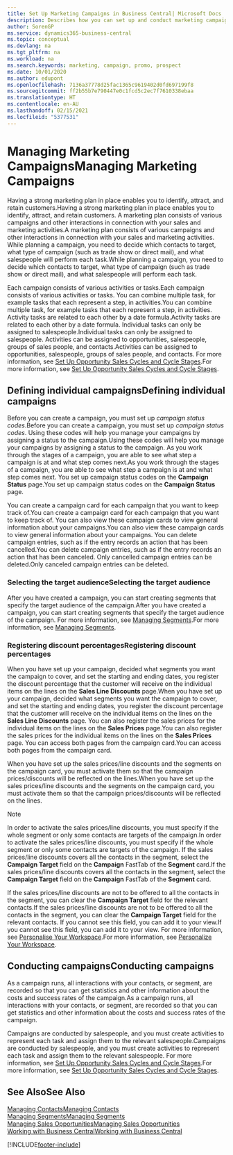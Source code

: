 ```yaml
---
title: Set Up Marketing Campaigns in Business Central| Microsoft Docs
description: Describes how you can set up and conduct marketing campaigns in Business Central to help you identify and attract prospects and retain customers.
author: SorenGP
ms.service: dynamics365-business-central
ms.topic: conceptual
ms.devlang: na
ms.tgt_pltfrm: na
ms.workload: na
ms.search.keywords: marketing, campaign, promo, prospect
ms.date: 10/01/2020
ms.author: edupont
ms.openlocfilehash: 7136a37778d25fac1365c9619402d0fd697199f8
ms.sourcegitcommit: ff2b55b7e790447e0c1fcd5c2ec7f7610338ebaa
ms.translationtype: HT
ms.contentlocale: en-AU
ms.lasthandoff: 02/15/2021
ms.locfileid: "5377531"
---
```

# <a name="managing-marketing-campaigns"></a><span data-ttu-id="03528-103">Managing Marketing Campaigns</span><span class="sxs-lookup"><span data-stu-id="03528-103">Managing Marketing Campaigns</span></span>
<span data-ttu-id="03528-104">Having a strong marketing plan in place enables you to identify, attract, and retain customers.</span><span class="sxs-lookup"><span data-stu-id="03528-104">Having a strong marketing plan in place enables you to identify, attract, and retain customers.</span></span> <span data-ttu-id="03528-105">A marketing plan consists of various campaigns and other interactions in connection with your sales and marketing activities.</span><span class="sxs-lookup"><span data-stu-id="03528-105">A marketing plan consists of various campaigns and other interactions in connection with your sales and marketing activities.</span></span> <span data-ttu-id="03528-106">While planning a campaign, you need to decide which contacts to target, what type of campaign (such as trade show or direct mail), and what salespeople will perform each task.</span><span class="sxs-lookup"><span data-stu-id="03528-106">While planning a campaign, you need to decide which contacts to target, what type of campaign (such as trade show or direct mail), and what salespeople will perform each task.</span></span>

<span data-ttu-id="03528-107">Each campaign consists of various activities or tasks.</span><span class="sxs-lookup"><span data-stu-id="03528-107">Each campaign consists of various activities or tasks.</span></span> <span data-ttu-id="03528-108">You can combine multiple task, for example tasks that each represent a step, in activities.</span><span class="sxs-lookup"><span data-stu-id="03528-108">You can combine multiple task, for example tasks that each represent a step, in activities.</span></span> <span data-ttu-id="03528-109">Activity tasks are related to each other by a date formula.</span><span class="sxs-lookup"><span data-stu-id="03528-109">Activity tasks are related to each other by a date formula.</span></span> <span data-ttu-id="03528-110">Individual tasks can only be assigned to salespeople.</span><span class="sxs-lookup"><span data-stu-id="03528-110">Individual tasks can only be assigned to salespeople.</span></span> <span data-ttu-id="03528-111">Activities can be assigned to opportunities, salespeople, groups of sales people, and contacts.</span><span class="sxs-lookup"><span data-stu-id="03528-111">Activities can be assigned to opportunities, salespeople, groups of sales people, and contacts.</span></span> <span data-ttu-id="03528-112">For more information, see [Set Up Opportunity Sales Cycles and Cycle Stages](marketing-how-setup-opportunity-sales-cycles-stages.md).</span><span class="sxs-lookup"><span data-stu-id="03528-112">For more information, see [Set Up Opportunity Sales Cycles and Cycle Stages](marketing-how-setup-opportunity-sales-cycles-stages.md).</span></span>

## <a name="defining-individual-campaigns"></a><span data-ttu-id="03528-113">Defining individual campaigns</span><span class="sxs-lookup"><span data-stu-id="03528-113">Defining individual campaigns</span></span>
<span data-ttu-id="03528-114">Before you can create a campaign, you must set up *campaign status codes*.</span><span class="sxs-lookup"><span data-stu-id="03528-114">Before you can create a campaign, you must set up *campaign status codes*.</span></span> <span data-ttu-id="03528-115">Using these codes will help you manage your campaigns by assigning a status to the campaign.</span><span class="sxs-lookup"><span data-stu-id="03528-115">Using these codes will help you manage your campaigns by assigning a status to the campaign.</span></span> <span data-ttu-id="03528-116">As you work through the stages of a campaign, you are able to see what step a campaign is at and what step comes next.</span><span class="sxs-lookup"><span data-stu-id="03528-116">As you work through the stages of a campaign, you are able to see what step a campaign is at and what step comes next.</span></span> <span data-ttu-id="03528-117">You set up campaign status codes on the **Campaign Status** page.</span><span class="sxs-lookup"><span data-stu-id="03528-117">You set up campaign status codes on the **Campaign Status** page.</span></span>

<span data-ttu-id="03528-118">You can create a campaign card for each campaign that you want to keep track of.</span><span class="sxs-lookup"><span data-stu-id="03528-118">You can create a campaign card for each campaign that you want to keep track of.</span></span> <span data-ttu-id="03528-119">You can also view these campaign cards to view general information about your campaigns.</span><span class="sxs-lookup"><span data-stu-id="03528-119">You can also view these campaign cards to view general information about your campaigns.</span></span>
<span data-ttu-id="03528-120">You can delete campaign entries, such as if the entry records an action that has been cancelled.</span><span class="sxs-lookup"><span data-stu-id="03528-120">You can delete campaign entries, such as if the entry records an action that has been canceled.</span></span> <span data-ttu-id="03528-121">Only cancelled campaign entries can be deleted.</span><span class="sxs-lookup"><span data-stu-id="03528-121">Only canceled campaign entries can be deleted.</span></span>

### <a name="selecting-the-target-audience"></a><span data-ttu-id="03528-122">Selecting the target audience</span><span class="sxs-lookup"><span data-stu-id="03528-122">Selecting the target audience</span></span>
<span data-ttu-id="03528-123">After you have created a campaign, you can start creating segments that specify the target audience of the campaign.</span><span class="sxs-lookup"><span data-stu-id="03528-123">After you have created a campaign, you can start creating segments that specify the target audience of the campaign.</span></span> <span data-ttu-id="03528-124">For more information, see [Managing Segments](marketing-segments.md).</span><span class="sxs-lookup"><span data-stu-id="03528-124">For more information, see [Managing Segments](marketing-segments.md).</span></span>

### <a name="registering-discount-percentages"></a><span data-ttu-id="03528-125">Registering discount percentages</span><span class="sxs-lookup"><span data-stu-id="03528-125">Registering discount percentages</span></span>
<span data-ttu-id="03528-126">When you have set up your campaign, decided what segments you want the campaign to cover, and set the starting and ending dates, you register the discount percentage that the customer will receive on the individual items on the lines on the **Sales Line Discounts** page.</span><span class="sxs-lookup"><span data-stu-id="03528-126">When you have set up your campaign, decided what segments you want the campaign to cover, and set the starting and ending dates, you register the discount percentage that the customer will receive on the individual items on the lines on the **Sales Line Discounts** page.</span></span> <span data-ttu-id="03528-127">You can also register the sales prices for the individual items on the lines on the **Sales Prices** page.</span><span class="sxs-lookup"><span data-stu-id="03528-127">You can also register the sales prices for the individual items on the lines on the **Sales Prices** page.</span></span> <span data-ttu-id="03528-128">You can access both pages from the campaign card.</span><span class="sxs-lookup"><span data-stu-id="03528-128">You can access both pages from the campaign card.</span></span>

 <span data-ttu-id="03528-129">When you have set up the sales prices/line discounts and the segments on the campaign card, you must activate them so that the campaign prices/discounts will be reflected on the lines.</span><span class="sxs-lookup"><span data-stu-id="03528-129">When you have set up the sales prices/line discounts and the segments on the campaign card, you must activate them so that the campaign prices/discounts will be reflected on the lines.</span></span>

> [!NOTE]  
>   <span data-ttu-id="03528-130">In order to activate the sales prices/line discounts, you must specify if the whole segment or only some contacts are targets of the campaign.</span><span class="sxs-lookup"><span data-stu-id="03528-130">In order to activate the sales prices/line discounts, you must specify if the whole segment or only some contacts are targets of the campaign.</span></span> <span data-ttu-id="03528-131">If the sales prices/line discounts covers all the contacts in the segment, select the **Campaign Target** field on the **Campaign** FastTab of the **Segment** card.</span><span class="sxs-lookup"><span data-stu-id="03528-131">If the sales prices/line discounts covers all the contacts in the segment, select the **Campaign Target** field on the **Campaign** FastTab of the **Segment** card.</span></span>

<span data-ttu-id="03528-132">If the sales prices/line discounts are not to be offered to all the contacts in the segment, you can clear the **Campaign Target** field for the relevant contacts.</span><span class="sxs-lookup"><span data-stu-id="03528-132">If the sales prices/line discounts are not to be offered to all the contacts in the segment, you can clear the **Campaign Target** field for the relevant contacts.</span></span> <span data-ttu-id="03528-133">If you cannot see this field, you can add it to your view.</span><span class="sxs-lookup"><span data-stu-id="03528-133">If you cannot see this field, you can add it to your view.</span></span> <span data-ttu-id="03528-134">For more information, see [Personalise Your Workspace](ui-personalization-user.md).</span><span class="sxs-lookup"><span data-stu-id="03528-134">For more information, see [Personalize Your Workspace](ui-personalization-user.md).</span></span>

## <a name="conducting-campaigns"></a><span data-ttu-id="03528-135">Conducting campaigns</span><span class="sxs-lookup"><span data-stu-id="03528-135">Conducting campaigns</span></span>
<span data-ttu-id="03528-136">As a campaign runs, all interactions with your contacts, or segment, are recorded so that you can get statistics and other information about the costs and success rates of the campaign.</span><span class="sxs-lookup"><span data-stu-id="03528-136">As a campaign runs, all interactions with your contacts, or segment, are recorded so that you can get statistics and other information about the costs and success rates of the campaign.</span></span>

<span data-ttu-id="03528-137">Campaigns are conducted by salespeople, and you must create activities to represent each task and assign them to the relevant salespeople.</span><span class="sxs-lookup"><span data-stu-id="03528-137">Campaigns are conducted by salespeople, and you must create activities to represent each task and assign them to the relevant salespeople.</span></span> <span data-ttu-id="03528-138">For more information, see [Set Up Opportunity Sales Cycles and Cycle Stages](marketing-how-setup-opportunity-sales-cycles-stages.md).</span><span class="sxs-lookup"><span data-stu-id="03528-138">For more information, see [Set Up Opportunity Sales Cycles and Cycle Stages](marketing-how-setup-opportunity-sales-cycles-stages.md).</span></span>

## <a name="see-also"></a><span data-ttu-id="03528-139">See Also</span><span class="sxs-lookup"><span data-stu-id="03528-139">See Also</span></span>
[<span data-ttu-id="03528-140">Managing Contacts</span><span class="sxs-lookup"><span data-stu-id="03528-140">Managing Contacts</span></span>](marketing-contacts.md)  
[<span data-ttu-id="03528-141">Managing Segments</span><span class="sxs-lookup"><span data-stu-id="03528-141">Managing Segments</span></span>](marketing-segments.md)  
[<span data-ttu-id="03528-142">Managing Sales Opportunities</span><span class="sxs-lookup"><span data-stu-id="03528-142">Managing Sales Opportunities</span></span>](marketing-manage-sales-opportunities.md)  
[<span data-ttu-id="03528-143">Working with Business Central</span><span class="sxs-lookup"><span data-stu-id="03528-143">Working with Business Central</span></span>](ui-work-product.md)  


[!INCLUDE[footer-include](includes/footer-banner.md)]